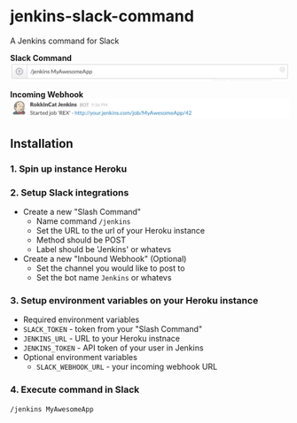 # jenkins-slack-command
A Jenkins command for Slack

**Slack Command**
![](screenshots/command.png)

**Incoming Webhook**
![](screenshots/incoming_webhook.png)

## Installation

### 1. Spin up instance Heroku

### 2. Setup Slack integrations

- Create a new "Slash Command"
  - Name command `/jenkins`
  - Set the URL to the url of your Heroku instance
  - Method should be POST
  - Label should be 'Jenkins' or whatevs
- Create a new "Inbound Webhook" (Optional)
  - Set the channel you would like to post to
  - Set the bot name `Jenkins` or whatevs

### 3. Setup environment variables on your Heroku instance

- Required environment variables
 - `SLACK_TOKEN` - token from your "Slash Command"
 - `JENKINS_URL` - URL to your Heroku instnace
 - `JENKINS_TOKEN` - API token of your user in Jenkins
- Optional environment variables
  - `SLACK_WEBHOOK_URL` - your incoming webhook URL
  
### 4. Execute command in Slack

```
/jenkins MyAwesomeApp
```
